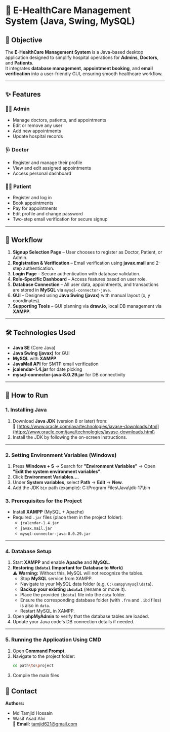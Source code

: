 # 🏥 E-HealthCare Management System (Java, Swing, MySQL)

## 📌 Objective
The **E-HealthCare Management System** is a Java-based desktop application designed to simplify hospital operations for **Admins**, **Doctors**, and **Patients**.  
It integrates **database management**, **appointment booking**, and **email verification** into a user-friendly GUI, ensuring smooth healthcare workflow.

---

## ✨ Features

### 👨‍💼 Admin
- Manage doctors, patients, and appointments
- Edit or remove any user
- Add new appointments
- Update hospital records

### 🩺 Doctor
- Register and manage their profile
- View and edit assigned appointments
- Access personal dashboard

### 👨‍⚕️ Patient
- Register and log in
- Book appointments
- Pay for appointments
- Edit profile and change password
- Two-step email verification for secure signup

---

## 🔄 Workflow
1. **Signup Selection Page** – User chooses to register as Doctor, Patient, or Admin.
2. **Registration & Verification** – Email verification using **javax.mail** and 2-step authentication.
3. **Login Page** – Secure authentication with database validation.
4. **Role-Specific Dashboard** – Access features based on user role.
5. **Database Connection** – All user data, appointments, and transactions are stored in **MySQL** via `mysql-connector-java`.
6. **GUI** – Designed using **Java Swing (javax)** with manual layout (x, y coordinates).
7. **Supporting Tools** – GUI planning via **draw.io**, local DB management via **XAMPP**.

---

## 🛠 Technologies Used
- **Java SE** (Core Java)
- **Java Swing (javax)** for GUI
- **MySQL** with **XAMPP**
- **JavaMail API** for SMTP email verification
- **jcalendar-1.4.jar** for date picking
- **mysql-connector-java-8.0.29.jar** for DB connectivity

---

## 🚀 How to Run

### **1. Installing Java**
1. Download **Java JDK** (version 8 or later) from:  
   🔗 [https://www.oracle.com/java/technologies/javase-downloads.html](https://www.oracle.com/java/technologies/javase-downloads.html)
2. Install the JDK by following the on-screen instructions.

---

### **2. Setting Environment Variables (Windows)**
1. Press **Windows + S** → Search for **"Environment Variables"** → Open **"Edit the system environment variables"**.
2. Click **Environment Variables…**.
3. Under **System variables**, select **Path** → **Edit** → **New**.
4. Add the JDK `bin` path (example):  C:\Program Files\Java\jdk-17\bin
   
### **3. Prerequisites for the Project**
- Install **XAMPP** (MySQL + Apache)
- Required `.jar` files (place them in the project folder):
  - `jcalendar-1.4.jar`
  - `javax.mail.jar`
  - `mysql-connector-java-8.0.29.jar`

---

### **4. Database Setup**
1. Start **XAMPP** and enable **Apache** and **MySQL**.
2. **Restoring `ibdata1` (Important for Database to Work)**  
   ⚠ **Warning:** Without this, MySQL will not recognize the tables.  
   - Stop **MySQL** service from XAMPP.  
   - Navigate to your MySQL data folder (e.g. `C:\xampp\mysql\data`).  
   - **Backup your existing `ibdata1`** (rename or move it).  
   - Place the provided `ibdata1` file into the `data` folder.  
   - Ensure the corresponding database folder (with `.frm` and `.ibd` files) is also in `data`.  
   - Restart MySQL in XAMPP.
3. Open **phpMyAdmin** to verify that the database tables are loaded.
4. Update your Java code's DB connection details if needed.

---

### **5. Running the Application Using CMD**
1. Open **Command Prompt**.
2. Navigate to the project folder:
   ```bash
   cd path\to\project
3. Compile the main files
   
## 📩 Contact
**Authors:**
- Md Tamjid Hossain  
- Wasif Asad Alvi  
📧 **Email:** tamjid621@gmail.com

